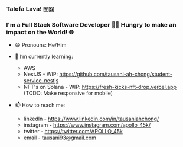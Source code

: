 ### Talofa Lava! 🇼🇸

### I'm a Full Stack Software Developer 🧑‍💻 Hungry to make an impact on the World! 🌐

- 😄 Pronouns: He/Him

- 🌱 I’m currently learning: 

  - AWS
  - NestJS - WIP: https://github.com/tausani-ah-chong/student-service-nestjs
  - NFT's on Solana - WIP: https://fresh-kicks-nft-drop.vercel.app (TODO: Make responsive for mobile)

- 📫 How to reach me: 

  - linkedIn - https://www.linkedin.com/in/tausaniahchong/
  - instagram - https://www.instagram.com/apollo_45k/
  - twitter - https://twitter.com/APOLLO_45k
  - email - tausani93@gmail.com


<!--

- 🌱 I’m currently learning ...
- 👯 I’m looking to collaborate on ...
- 🤔 I’m looking for help with ...
- 💬 Ask me about ...
- 📫 How to reach me: ...
- ⚡ Fun fact: ...

-->
